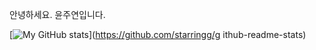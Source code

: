 안녕하세요.
윤주연입니다.

[![My GitHub stats](https://githubreadmestats.vercel.app/api?username=starringg)](https://github.com/starringg/g
ithub-readme-stats)